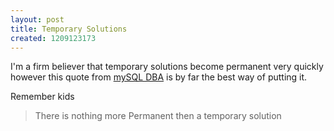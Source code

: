 ```yaml
--- 
layout: post
title: Temporary Solutions
created: 1209123173
---
```

I'm a firm believer that temporary solutions become permanent very quickly however this quote from <a href="http://mysqldba.blogspot.com/2008/04/avoid-storing-markup-html-in-database.html">mySQL DBA</a> is by far the best way of putting it.


Remember kids
<blockquote>There is nothing more Permanent then a temporary solution</blockquote>

